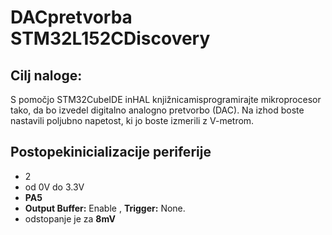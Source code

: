 # DACpretvorba STM32L152CDiscovery


## Cilj naloge:
S pomočjo STM32CubeIDE inHAL knjižnicamisprogramirajte mikroprocesor tako, da bo izvedel digitalno  analogno  pretvorbo  (DAC).  Na  izhod  boste  nastavili  poljubno  napetost,  ki  jo  boste  izmerili  z  V-metrom. 

## Postopekinicializacije periferije
- 2
- od 0V do 3.3V
- **PA5**
- **Output Buffer:** Enable , **Trigger:** None. 
- odstopanje je za **8mV**
